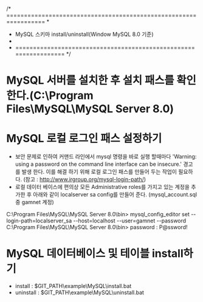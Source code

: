 /* =================================================================
 *
 *  MySQL 스키마 install/uninstall(Window MySQL 8.0 기준)
 *
 * ================================================================= */
 
# MySQL 서버를 설치한 후 설치 패스를 확인한다.(C:\Program Files\MySQL\MySQL Server 8.0)

# MySQL 로컬 로그인 패스 설정하기

- 보안 문제로 인하여 커맨드 라인에서 mysql 명령을 바로 실행 할때마다 'Warning: using a password on the command line interface can be insecure.' 경고를 발생 한다. 이를 해결 하기 위해 로컬 로그인 패스를 만들어 두는 작업이 필요하다. (참고 : http://www.irgroup.org/mysql-login-path/) 
- 로컬 데이터 베이스에 편의상 모든 Administrative roles를 가지고 있는 계정을 추가한 후 아래와 같이 localserver sa config를 만들어 준다. (mysql_account.sql 중 gamnet 계정)

 C:\Program Files\MySQL\MySQL Server 8.0\bin> mysql_config_editor set --login-path=localserver_sa --host=localhost --user=gamnet --password
 C:\Program Files\MySQL\MySQL Server 8.0\bin> password : P@ssword!

# MySQL 데이터베이스 및 테이블 install하기

- install : $GIT_PATH\example\MySQL\install.bat
- uninstall : $GIT_PATH\example\MySQL\uninstall.bat
